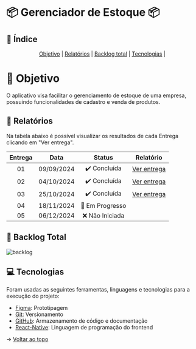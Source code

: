 <span id="topo"></span>

# :package: Gerenciador de Estoque :package:

## :mag_right: Índice
<p align='center'>
    <a href="#objetivo">Objetivo</a> |
    <a href="#relatorios">Relatórios</a> |
    <a href="#backlog">Backlog total</a> |
    <a href="#tecnologias">Tecnologias</a> |
</p>


<span id='objetivo'></span>

# 🎯 Objetivo
O aplicativo visa facilitar o gerenciamento de estoque de uma empresa, possuindo funcionalidades de cadastro e venda de produtos.


<span id='relatorios'></span>

## :pushpin: Relatórios
Na tabela abaixo é possível visualizar os resultados de cada Entrega clicando em "Ver entrega". 

| Entrega |    Data    |            Status            |                                     Relatório                                      |
| :-----: | :--------: | :--------------------------: | :--------------------------------------------------------------------------------: |
|   01    | 09/09/2024 | :heavy_check_mark: Concluída | [Ver entrega](https://github.com/BrunoSerpa/Gerenciador-de-Estoque/tree/Entrega-1) |
|   02    | 04/10/2024 | :heavy_check_mark: Concluída | [Ver entrega](https://github.com/BrunoSerpa/Gerenciador-de-Estoque/tree/Entrega-2) |
|   03    | 25/10/2024 | :heavy_check_mark: Concluída | [Ver entrega](https://github.com/BrunoSerpa/Gerenciador-de-Estoque/tree/Entrega-3) |
|   04    | 18/11/2024 | :construction: Em Progresso  |                                                                                    |
|   05    | 06/12/2024 |        ❌ Não Iniciada      |                                                                                    |


<span id='backlog'></span>

## 📑 Backlog Total
![backlog](https://github.com/user-attachments/assets/66dd543d-5381-4870-a7e6-af5b88582a20)

<span id='tecnologias'></span>

## 💻 Tecnologias
Foram usadas as seguintes ferramentas, linguagens e tecnologias para a execução do projeto:
- [Figma](https://www.figma.com): Prototipagem
- [Git](https://git-scm.com): Versionamento
- [GitHub](https://github.com/): Armazenamento de código e documentação
- [React-Native](https://reactnative.dev): Linguagem de programação do frontend


→ [Voltar ao topo](#topo)
